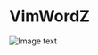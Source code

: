 # VimWordZ

![Image text](https://github.com/moonhuahua/VimWordZ/blob/master/Word/Vim-Word.jpg?raw=true)

